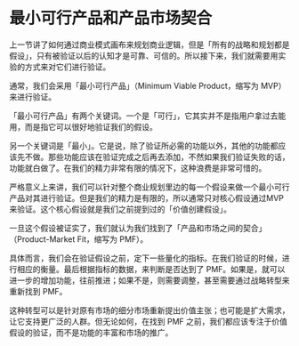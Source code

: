 # 最小可行产品和产品市场契合

上一节讲了如何通过商业模式画布来规划商业逻辑，但是「所有的战略和规划都是假设」，只有被验证以后的认知才是可靠、可信的。所以接下来，我们就需要用实验的方式来对它们进行验证。

通常，我们会采用「最小可行产品」（Minimum Viable Product，缩写为 MVP）来进行验证。

「最小可行产品」有两个关键词。一个是「可行」，它其实并不是指用户拿过去能用，而是指它可以很好地验证我们的假设。

另一个关键词是「最小」。它是说，除了验证所必需的功能以外，其他的功能都应该先不做。那些功能应该在验证完成之后再去添加，不然如果我们验证失败的话，功能就白做了。在我们的精力非常有限的情况下，这种浪费是非常可惜的。

严格意义上来讲，我们可以针对整个商业规划里边的每一个假设来做一个最小可行产品对其进行验证。但是我们的精力是有限的，所以通常只对核心假设通过MVP来验证。这个核心假设就是我们之前提到过的「价值创建假设」。

一旦这个假设被证实了，我们就认为我们找到了「产品和市场之间的契合」（Product-Market Fit，缩写为 PMF）。

具体而言，我们会在验证假设之前，定下一些量化的指标。在我们验证的时候，进行相应的衡量。最后根据指标的数据，来判断是否达到了 PMF。如果是，就可以进一步的增加功能，往前推进；如果不是，则需要调整，甚至需要通过战略转型来重新找到 PMF。

这种转型可以是针对原有市场的细分市场重新提出价值主张；也可能是扩大需求，让它支持更广泛的人群。但无论如何，在找到 PMF 之前，我们都应该专注于价值假设的验证，而不是功能的丰富和市场的推广。